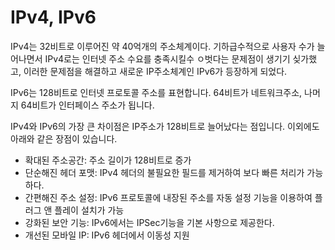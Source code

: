 # IPv4, IPv6

IPv4는 32비트로 이루어진 약 40억개의 주소체계이다. 기하급수적으로 사용자 수가 늘어나면서 IPv4로는 인터넷 주소 수요를 충족시킬수 ㅇ벗다는 문제점이 생기기 싲가했고, 이러한 문제점을 해결하고 새로운 IP주소체계인 IPv6가 등장하게 되었다.

IPv6는 128비트로 인터넷 프로토콜 주소를 표현합니다. 64비트가 네트워크주소, 나머지 64비트가 인터페이스 주소가 됩니다.

IPv4와 IPv6의 가장 큰 차이점은 IP주소가 128비트로 늘어났다는 점입니다. 이외에도 아래와 같은 장점이 있습니다.
- 확대된 주소공간: 주소 길이가 128비트로 증가
- 단순해진 헤더 포맷: IPv4 헤더의 불필요한 필드를 제거하여 보다 빠른 처리가 가능하다.
- 간편해진 주소 설정: IPv6 프로토콜에 내장된 주소를 자동 설정 기능을 이용하여 플러그 앤 플레이 설치가 가능
- 강화된 보안 기능: IPv6에서는 IPSec기능을 기본 사항으로 제공한다.
- 개선된 모바일 IP: IPv6 헤더에서 이동성 지원

